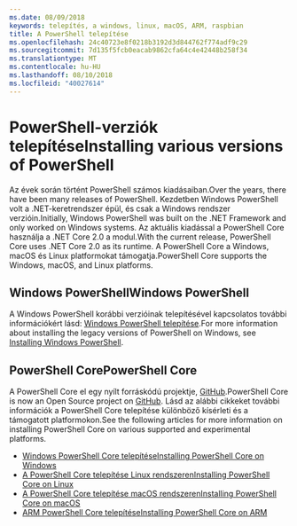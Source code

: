 ```yaml
---
ms.date: 08/09/2018
keywords: telepítés, a windows, linux, macOS, ARM, raspbian
title: A PowerShell telepítése
ms.openlocfilehash: 24c40723e8f0218b3192d3d844762f774adf9c29
ms.sourcegitcommit: 7d135f5fcb0eacab9862cfa64c4e42448b258f34
ms.translationtype: MT
ms.contentlocale: hu-HU
ms.lasthandoff: 08/10/2018
ms.locfileid: "40027614"
---
```

# <a name="installing-various-versions-of-powershell"></a><span data-ttu-id="d7a14-103">PowerShell-verziók telepítése</span><span class="sxs-lookup"><span data-stu-id="d7a14-103">Installing various versions of PowerShell</span></span>

<span data-ttu-id="d7a14-104">Az évek során történt PowerShell számos kiadásaiban.</span><span class="sxs-lookup"><span data-stu-id="d7a14-104">Over the years, there have been many releases of PowerShell.</span></span> <span data-ttu-id="d7a14-105">Kezdetben Windows PowerShell volt a .NET-keretrendszer épül, és csak a Windows rendszer verzióin.</span><span class="sxs-lookup"><span data-stu-id="d7a14-105">Initially, Windows PowerShell was built on the .NET Framework and only worked on Windows systems.</span></span> <span data-ttu-id="d7a14-106">Az aktuális kiadással a PowerShell Core használja a .NET Core 2.0 a modul.</span><span class="sxs-lookup"><span data-stu-id="d7a14-106">With the current release, PowerShell Core uses .NET Core 2.0 as its runtime.</span></span> <span data-ttu-id="d7a14-107">A PowerShell Core a Windows, macOS és Linux platformokat támogatja.</span><span class="sxs-lookup"><span data-stu-id="d7a14-107">PowerShell Core supports the Windows, macOS, and Linux platforms.</span></span>

## <a name="windows-powershell"></a><span data-ttu-id="d7a14-108">Windows PowerShell</span><span class="sxs-lookup"><span data-stu-id="d7a14-108">Windows PowerShell</span></span>

<span data-ttu-id="d7a14-109">A Windows PowerShell korábbi verzióinak telepítésével kapcsolatos további információkért lásd: [Windows PowerShell telepítése](installing-windows-powershell.md).</span><span class="sxs-lookup"><span data-stu-id="d7a14-109">For more information about installing the legacy versions of PowerShell on Windows, see [Installing Windows PowerShell](installing-windows-powershell.md).</span></span>

## <a name="powershell-core"></a><span data-ttu-id="d7a14-110">PowerShell Core</span><span class="sxs-lookup"><span data-stu-id="d7a14-110">PowerShell Core</span></span>

<span data-ttu-id="d7a14-111">A PowerShell Core el egy nyílt forráskódú projektje, [GitHub](https://github.com/powershell/powershell).</span><span class="sxs-lookup"><span data-stu-id="d7a14-111">PowerShell Core is now an Open Source project on [GitHub](https://github.com/powershell/powershell).</span></span>
<span data-ttu-id="d7a14-112">Lásd az alábbi cikkeket további információk a PowerShell Core telepítése különböző kísérleti és a támogatott platformokon.</span><span class="sxs-lookup"><span data-stu-id="d7a14-112">See the following articles for more information on installing PowerShell Core on various supported and experimental platforms.</span></span>

- [<span data-ttu-id="d7a14-113">Windows PowerShell Core telepítése</span><span class="sxs-lookup"><span data-stu-id="d7a14-113">Installing PowerShell Core on Windows</span></span>](Installing-PowerShell-Core-on-Windows.md)
- [<span data-ttu-id="d7a14-114">A PowerShell Core telepítése Linux rendszeren</span><span class="sxs-lookup"><span data-stu-id="d7a14-114">Installing PowerShell Core on Linux</span></span>](Installing-PowerShell-Core-on-Linux.md)
- [<span data-ttu-id="d7a14-115">A PowerShell Core telepítése macOS rendszeren</span><span class="sxs-lookup"><span data-stu-id="d7a14-115">Installing PowerShell Core on macOS</span></span>](Installing-PowerShell-Core-on-macOS.md)
- [<span data-ttu-id="d7a14-116">ARM PowerShell Core telepítése</span><span class="sxs-lookup"><span data-stu-id="d7a14-116">Installing PowerShell Core on ARM</span></span>](PowerShell-Core-on-ARM.md)

